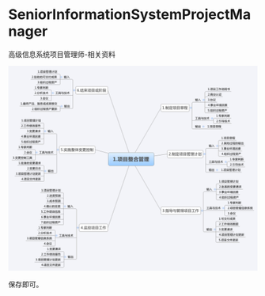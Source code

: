 # SeniorInformationSystemProjectManager
高级信息系统项目管理师-相关资料

![Image text](https://raw.githubusercontent.com/Guoqianliang/SeniorInformationSystemProjectManager/main/%E5%8D%81%E5%A4%A7%E7%AE%A1%E7%90%86%E6%80%9D%E7%BB%B4%E5%AF%BC%E5%9B%BE/1%E9%A1%B9%E7%9B%AE%E6%95%B4%E5%90%88%E7%AE%A1%E7%90%86.png)

保存即可。
